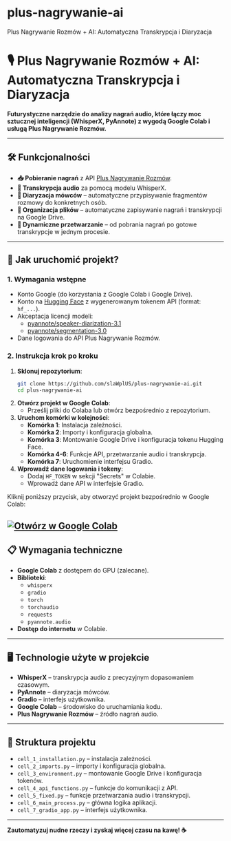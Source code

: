 # plus-nagrywanie-ai
Plus Nagrywanie Rozmów + AI: Automatyczna Transkrypcja i Diaryzacja


# 🎙️ Plus Nagrywanie Rozmów + AI: Automatyczna Transkrypcja i Diaryzacja

**Futurystyczne narzędzie do analizy nagrań audio, które łączy moc sztucznej inteligencji (WhisperX, PyAnnote) z wygodą Google Colab i usługą Plus Nagrywanie Rozmów.**

---

## 🛠️ Funkcjonalności

- **📥 Pobieranie nagrań** z API [Plus Nagrywanie Rozmów](https://nagrywanie.plus.pl/).
- **🎤 Transkrypcja audio** za pomocą modelu WhisperX.
- **👥 Diaryzacja mówców** – automatyczne przypisywanie fragmentów rozmowy do konkretnych osób.
- **📁 Organizacja plików** – automatyczne zapisywanie nagrań i transkrypcji na Google Drive.
- **🔄 Dynamiczne przetwarzanie** – od pobrania nagrań po gotowe transkrypcje w jednym procesie.

---

## 🚀 Jak uruchomić projekt?

### 1. Wymagania wstępne
- Konto Google (do korzystania z Google Colab i Google Drive).
- Konto na [Hugging Face](https://huggingface.co/) z wygenerowanym tokenem API (format: `hf_...`).
- Akceptacja licencji modeli:
  - [pyannote/speaker-diarization-3.1](https://huggingface.co/pyannote/speaker-diarization-3.1)
  - [pyannote/segmentation-3.0](https://huggingface.co/pyannote/segmentation-3.0)
- Dane logowania do API Plus Nagrywanie Rozmów.

### 2. Instrukcja krok po kroku
1. **Sklonuj repozytorium**:
   ```bash
   git clone https://github.com/slaWplUS/plus-nagrywanie-ai.git
   cd plus-nagrywanie-ai
   ```
2. **Otwórz projekt w Google Colab**:
   - Prześlij pliki do Colaba lub otwórz bezpośrednio z repozytorium.
3. **Uruchom komórki w kolejności**:
   - **Komórka 1**: Instalacja zależności.
   - **Komórka 2**: Importy i konfiguracja globalna.
   - **Komórka 3**: Montowanie Google Drive i konfiguracja tokenu Hugging Face.
   - **Komórka 4-6**: Funkcje API, przetwarzanie audio i transkrypcja.
   - **Komórka 7**: Uruchomienie interfejsu Gradio.
4. **Wprowadź dane logowania i tokeny**:
   - Dodaj `HF_TOKEN` w sekcji "Secrets" w Colabie.
   - Wprowadź dane API w interfejsie Gradio.

Kliknij poniższy przycisk, aby otworzyć projekt bezpośrednio w Google Colab:

[![Otwórz w Google Colab](https://colab.research.google.com/assets/colab-badge.svg)](https://colab.research.google.com/github/slaWplUS/plus-nagrywanie-ai/blob/main/notebook.ipynb)
---

## 📋 Wymagania techniczne

- **Google Colab** z dostępem do GPU (zalecane).
- **Biblioteki**:
  - `whisperx`
  - `gradio`
  - `torch`
  - `torchaudio`
  - `requests`
  - `pyannote.audio`
- **Dostęp do internetu** w Colabie.

---

## 🖥️ Technologie użyte w projekcie

- **WhisperX** – transkrypcja audio z precyzyjnym dopasowaniem czasowym.
- **PyAnnote** – diaryzacja mówców.
- **Gradio** – interfejs użytkownika.
- **Google Colab** – środowisko do uruchamiania kodu.
- **Plus Nagrywanie Rozmów** – źródło nagrań audio.

---

## 📂 Struktura projektu

- `cell_1_installation.py` – instalacja zależności.
- `cell_2_imports.py` – importy i konfiguracja globalna.
- `cell_3_environment.py` – montowanie Google Drive i konfiguracja tokenów.
- `cell_4_api_functions.py` – funkcje do komunikacji z API.
- `cell_5_fixed.py` – funkcje przetwarzania audio i transkrypcji.
- `cell_6_main_process.py` – główna logika aplikacji.
- `cell_7_gradio_app.py` – interfejs użytkownika.

---
**Zautomatyzuj nudne rzeczy i zyskaj więcej czasu na kawę! ☕**
